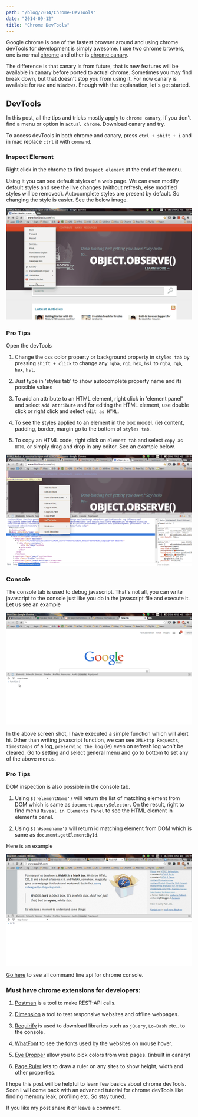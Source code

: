 ```yaml
---
path: "/blog/2014/Chrome-DevTools"
date: "2014-09-12"
title: "Chrome DevTools"
---
```


Google chrome is one of the fastest browser around and using chrome devTools for development is simply awesome. I use two chrome browers, one is normal <a class="link" target="_blank" href="https://www.google.co.in/chrome/">chrome</a> and other is <a class="link" target="_blank" href="http://www.google.co.in/intl/en/chrome/browser/canary.html">chrome canary</a>.

The difference is that canary is from future, that is new features will be available in canary before ported to actual chrome. Sometimes you may find break down, but that doesn't stop you from using it. For now canary is available for `Mac` and `Windows`. Enough with the explanation, let's get started.

## DevTools

In this post, all the tips and tricks mostly apply to `chrome canary`, if you don't find a menu or option in `actual chrome`. Download canary and try.

To access devTools in both chrome and canary, press `ctrl + shift + i` and in mac replace `ctrl` it with `command`.

### Inspect Element

Right click in the chrome to find `Inspect element` at the end of the menu.

Using it you can see default styles of a web page. We can even modify default styles and see the live changes (without refresh, else modified styles will be removed). Autocomplete styles are present by default. So changing the style is easier. See the below image.

<img class="post-image" src="./Inspect Element.gif" alt="devtool">

### Pro Tips

Open the devTools

1. Change the css color property or background property in `styles tab` by pressing `shift + click` to change any `rgba`, `rgb`, `hex`, `hsl` to `rgba`, `rgb`, `hex`, `hsl`.

2. Just type in 'styles tab' to show autocomplete property name and its possible values

3. To add an attribute to an HTML element, right click in 'element panel' and select `add attribute` and for editing the HTML element, use double click or right click and select `edit as HTML`.

4. To see the styles applied to an element in the box model. (ie) content, padding, border, margin go to the bottom of `styles tab`.

5. To copy an HTML code, right click on `element tab` and select `copy as HTML` or simply drag and drop in any editor. See an example below.

<img class="post-image" src="./copy as html.gif" alt="copy as html">

### Console

The console tab is used to debug javascript. That's not all, you can write
javascript to the console just like you do in the javascript file and execute it. Let us see an example

<img class="post-image" src="./console.gif" alt="writing function in console">

In the above screen shot, I have executed a simple function which will alert hi. Other than writing javascript function, we can see `XMLHttp Requests`, `timestamps` of a log, `preserving the log` (ie) even on refresh log won't be cleared. Go to setting and select general menu and go to bottom to set any of the above menus.

### Pro Tips

<p>DOM inspection is also possible in the console tab.</p>

1. Using `$('elementName')` will return the list of matching element from DOM which is same as `document.querySelector`. On the result, right to find menu `Reveal in Elements Panel` to see the HTML element in elements panel.

2. Using `$('#somename')` will return id matching element from DOM which is same as `document.getElementById`.

Here is an example

<img class="post-image" src="./dom.gif" alt="Dom inspection in console">

<a class="link" target="_blank" href="https://developer.chrome.com/devtools/docs/commandline-api">Go here</a> to see all command line api for chrome console.

### Must have chrome extensions for developers:

1. <a class="link" target="_blank" href="https://chrome.google.com/webstore/detail/postman-rest-client/fdmmgilgnpjigdojojpjoooidkmcomcm?hl=en">Postman</a> is a tool to make REST-API calls.

2. <a class="link" target="_blank" href="https://chrome.google.com/webstore/detail/dimensions-legacy/hdmihohhdcbejdkidbfijmfehjbnmifk?hl=en">Dimension</a> a tool to test responsive websites and offline webpages.

3. <a class="link" target="_blank" href="https://chrome.google.com/webstore/detail/requirify/gajpkncnknlljkhblhllcnnfjpbcmebm?hl=en">Requirify</a> is used to download libraries such as `jQuery`, `Lo-Dash` etc.. to the console.

4. <a class="link" target="_blank" href="https://chrome.google.com/webstore/detail/whatfont/jabopobgcpjmedljpbcaablpmlmfcogm">WhatFont</a> to see the fonts used by the websites on mouse hover.

5. <a class="link" target="_blank" href="https://chrome.google.com/webstore/detail/eye-dropper/hmdcmlfkchdmnmnmheododdhjedfccka">Eye Dropper</a> allow you to pick colors from web pages. (inbuilt in canary)

6. <a class="link" target="_blank" href="https://chrome.google.com/webstore/detail/page-ruler/jlpkojjdgbllmedoapgfodplfhcbnbpn?hl=en">Page Ruler</a> lets to draw a ruler on any sites to show height, width and other properties.

I hope this post will be helpful to learn few basics about chrome devTools. Soon I will come back with an advanced tutorial for chrome devTools like finding memory leak, profiling etc. So stay tuned.

If you like my post share it or leave a comment.
